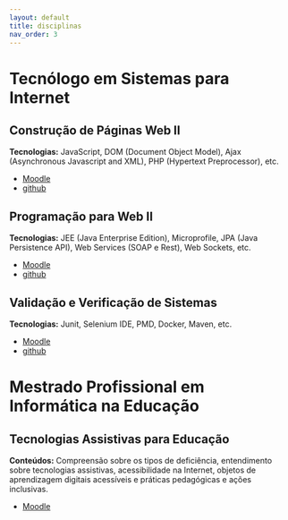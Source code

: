 ```yaml
---
layout: default
title: disciplinas
nav_order: 3
---
```


# Tecnólogo em Sistemas para Internet

## Construção de Páginas Web II
**Tecnologias:** JavaScript, DOM (Document Object Model), Ajax (Asynchronous Javascript and XML), PHP (Hypertext Preprocessor), etc.
* [Moodle](https://moodle.poa.ifrs.edu.br/course/view.php?id=5778) 
* [github](https://rodrigoprestesmachado.github.io/cpw2/)

## Programação para Web II
**Tecnologias:** JEE (Java Enterprise Edition), Microprofile, JPA (Java Persistence API), Web Services (SOAP e Rest), Web Sockets, etc.
* [Moodle](https://moodle.poa.ifrs.edu.br/course/view.php?id=5779) 
* [github](https://rodrigoprestesmachado.github.io/pw2/)

## Validação e Verificação de Sistemas
**Tecnologias:** Junit, Selenium IDE, PMD, Docker, Maven, etc.
* [Moodle](https://moodle.poa.ifrs.edu.br/course/view.php?id=5780) 
* [github](https://rodrigoprestesmachado.github.io/vvs/)
                   
# Mestrado Profissional em Informática na Educação
      
## Tecnologias Assistivas para Educação
**Conteúdos:** Compreensão sobre os tipos de deficiência, entendimento sobre tecnologias assistivas, acessibilidade na Internet, objetos de aprendizagem digitais acessíveis e práticas pedagógicas e ações inclusivas.
* [Moodle](https://moodle.poa.ifrs.edu.br/course/view.php?id=4138">) 
                   